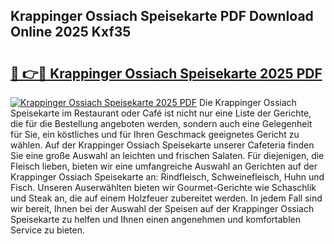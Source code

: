 ## Krappinger Ossiach Speisekarte PDF Download Online 2025 Kxf35

# <h2><a href="http://gc66a8e.nevu.top/?p=Krappinger+Ossiach+Speisekarte">🔗 👉🔴 Krappinger Ossiach Speisekarte 2025 PDF</a></h2>

[![Krappinger Ossiach Speisekarte 2025 PDF](https://i.imgur.com/dBaPXMq.png)](http://gc66a8e.nevu.top/?p=Krappinger+Ossiach+Speisekarte)
Die Krappinger Ossiach Speisekarte im Restaurant oder Café ist nicht nur eine Liste der Gerichte, die für die Bestellung angeboten werden, sondern auch eine Gelegenheit für Sie, ein köstliches und für Ihren Geschmack geeignetes Gericht zu wählen. Auf der Krappinger Ossiach Speisekarte unserer Cafeteria finden Sie eine große Auswahl an leichten und frischen Salaten. Für diejenigen, die Fleisch lieben, bieten wir eine umfangreiche Auswahl an Gerichten auf der Krappinger Ossiach Speisekarte an: Rindfleisch, Schweinefleisch, Huhn und Fisch. Unseren Auserwählten bieten wir Gourmet-Gerichte wie Schaschlik und Steak an, die auf einem Holzfeuer zubereitet werden. In jedem Fall sind wir bereit, Ihnen bei der Auswahl der Speisen auf der Krappinger Ossiach Speisekarte zu helfen und Ihnen einen angenehmen und komfortablen Service zu bieten.
